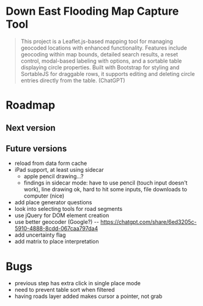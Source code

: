 # Down East Flooding Map Capture Tool

> This project is a Leaflet.js-based mapping tool for managing geocoded locations with enhanced functionality. Features include geocoding within map bounds, detailed search results, a reset control, modal-based labeling with options, and a sortable table displaying circle properties. Built with Bootstrap for styling and SortableJS for draggable rows, it supports editing and deleting circle entries directly from the table. (ChatGPT)

# Roadmap

## Next version

## Future versions

- reload from data form cache
- iPad support, at least using sidecar
    - apple pencil drawing…?
    - findings in sidecar mode: have to use pencil (touch input doesn't work), line drawing ok, hard to hit some inputs, file downloads to computer (nice)
- add place generator questions
- look into selecting tools for road segments
- use jQuery for DOM element creation
- use better geocoder (Google?) -- https://chatgpt.com/share/6ed3205c-5910-4888-8cdd-067caa797da4
- add uncertainty flag
- add matrix to place interpretation

# Bugs

- previous step has extra click in single place mode
- need to prevent table sort when filtered
- having roads layer added makes cursor a pointer, not grab

